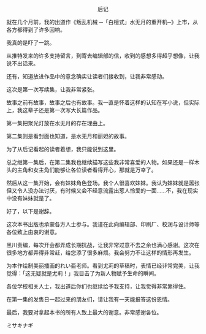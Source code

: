 <p align="center">后记</p>

就在几个月前，我的出道作《叛乱机械 ─「白檀式」水无月的重开机─》上市，从各方都得到了许多回响。

我真的是吓了一跳。

从推特发来的许多支持留言，到寄去编辑部的信，收到的感想多得超乎想像，让我说不出话来。

还有，知道放进作品中的意念确实让读者们接收到，让我非常感动。

这次是第一次写续集，让我非常紧张。

故事之前有故事，故事之后也有故事。我一直是怀着这样的认知在写小说，但实际上，我这辈子还是第一次写大长篇作品。

第一集把聚光灯放在水无月的存在理由上。

第二集则是看封面也知道，是水无月和丽妲的故事。

为了从后记看起的读者着想，我只能说到这里。

总之继第一集后，在第二集我也继续描写这些我非常喜爱的人物。如果还是一样木头的主角和女主角们能够让各位读者看得开心，那就是万幸了。

然后从这一集开始，会有妹妹角色登场。我个人很喜欢妹妹。我认为妹妹就是嚣张但又令人没办法讨厌，有时候又会不经意流露出惹人怜爱的一面……不，我在现实中没有妹妹就是了。

好了，以下是谢辞。

这次本书出版也承蒙各方人士参与。我谨在此向编辑部、印刷厂、校润与设计师等各位致上由衷的谢意。

黑川责编，每次开会都弄成长期抗战，让我非常过意不去之余也满心感谢。这次在很多地方都弄得非常赶，给您添了很多麻烦。我会努力不让这样的情形再发生。

为本作绘制美丽插画的れい亜老师。看到尤莉的草稿时，表情已经非常完美，让我觉得：「这无疑就是尤莉！」我目击了为新人物赋予生命的瞬间。

各位学校相关人士，我出道后你们也继续给予我支持，让我觉得非常靠得住。

在第一集的发售日一起过来的朋友们，请让我有一天能报答这份恩情。

最后，我要对拿起本书的所有人致上最大的谢意。非常感谢各位。

ミサキナギ

